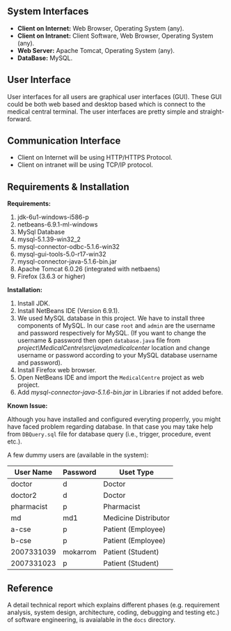
System Interfaces
-----------------
- **Client on Internet:** Web Browser, Operating System (any).
- **Client on Intranet:** Client Software, Web Browser, Operating System (any).
- **Web Server:** Apache Tomcat, Operating System (any).
- **DataBase:** MySQL.

User Interface
--------------
User interfaces for all users are graphical user interfaces (GUI). These GUI could be both web based and desktop based which is connect to the medical central terminal. The user interfaces are pretty simple and straight-forward.

Communication Interface
-----------------------
- Client on Internet will be using HTTP/HTTPS Protocol.
- Client on intranet will be using TCP/IP protocol.

Requirements & Installation
---------------------------
**Requirements:**

1. jdk-6u1-windows-i586-p
2. netbeans-6.9.1-ml-windows
3. MySql Database
  1. mysql-5.1.39-win32_2
  2. mysql-connector-odbc-5.1.6-win32
  3. mysql-gui-tools-5.0-r17-win32
4. mysql-connector-java-5.1.6-bin.jar
5. Apache Tomcat 6.0.26 (integrated with netbaens)
6. Firefox  (3.6.3 or higher)

**Installation:**

1. Install JDK.
2. Install NetBeans IDE (Version 6.9.1).
3. We used MySQL database in this project. We have to install  three components of MySQL. In our case `root` and `admin` are the username and password respectively for MySQL. (If you want to change the username & password then open `database.java` file from *project\MedicalCentre\src\java\medicalcenter* location and change username or  password according to your MySQL database username and password).
4. Install Firefox web browser.
5. Open NetBeans IDE and import the `MedicalCentre` project as web project.
6. Add *mysql-connector-java-5.1.6-bin.jar* in Libraries if not added before.

**Known Issue:**

Although you have installed and configured everyting properrly, you might have faced problem regarding database. In that case you may take help from `DBQuery.sql` file for database query (i.e., trigger, procedure, event etc.).

A few dummy users are (available in the system):

User Name  | Password | Uset Type
------------- | ------------- | -----------
doctor  | d | Doctor
doctor2	| d | Doctor
pharmacist |	p | Pharmacist
md |	md1 | Medicine Distributor
a-cse	| p | Patient (Employee)	
b-cse	| p | Patient (Employee)
2007331039 |	mokarrom | Patient (Student)
2007331023 |	p | Patient (Student)	

Reference
---------
A detail technical report which explains different phases (e.g. requirement analysis, system design, architecture, coding, debugging and testing etc.) of software engineering, is avaialable in the `docs` directory. 
